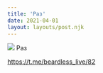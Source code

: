 ```yaml
---
title: 'Раз'
date: 2021-04-01
layout: layouts/post.njk
---
```


![](https://i.ibb.co/d7CCxnH/file-32.jpg)
Раз

https://t.me/beardless_live/82
